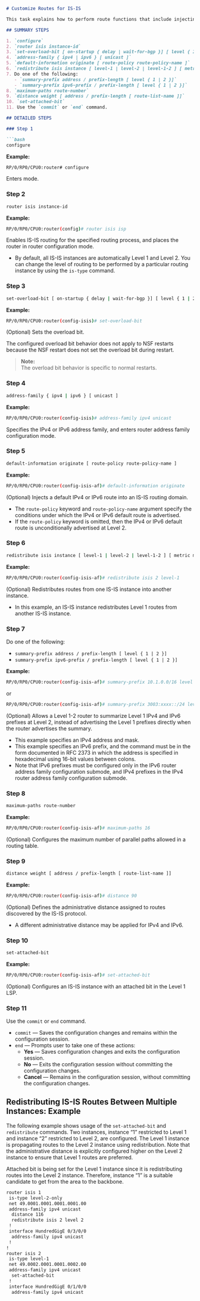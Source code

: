 ```markdown
# Customize Routes for IS-IS

This task explains how to perform route functions that include injecting default routes into your IS-IS routing domain and redistributing routes learned in another IS-IS instance. This task is optional.

## SUMMARY STEPS

1. `configure`
2. `router isis instance-id`
3. `set-overload-bit [ on-startup { delay | wait-for-bgp }] [ level { 1 | 2 }]`
4. `address-family { ipv4 | ipv6 } [ unicast ]`
5. `default-information originate [ route-policy route-policy-name ]`
6. `redistribute isis instance [ level-1 | level-2 | level-1-2 ] [ metric metric ] [ metric-type { internal | external }] [ policy policy-name ]`
7. Do one of the following:
   - `summary-prefix address / prefix-length [ level { 1 | 2 }]`
   - `summary-prefix ipv6-prefix / prefix-length [ level { 1 | 2 }]`
8. `maximum-paths route-number`
9. `distance weight [ address / prefix-length [ route-list-name ]]`
10. `set-attached-bit`
11. Use the `commit` or `end` command.

## DETAILED STEPS

### Step 1

```bash
configure
```

**Example:**
```bash
RP/0/RP0/CPU0:router# configure
```

Enters mode.

### Step 2

```bash
router isis instance-id
```

**Example:**
```bash
RP/0/RP0/CPU0:router(config)# router isis isp
```

Enables IS-IS routing for the specified routing process, and places the router in router configuration mode.

- By default, all IS-IS instances are automatically Level 1 and Level 2. You can change the level of routing to be performed by a particular routing instance by using the `is-type` command.

### Step 3

```bash
set-overload-bit [ on-startup { delay | wait-for-bgp }] [ level { 1 | 2 }]
```

**Example:**
```bash
RP/0/RP0/CPU0:router(config-isis)# set-overload-bit
```

(Optional) Sets the overload bit.

The configured overload bit behavior does not apply to NSF restarts because the NSF restart does not set the overload bit during restart.

> **Note:**  
> The overload bit behavior is specific to normal restarts.

### Step 4

```bash
address-family { ipv4 | ipv6 } [ unicast ]
```

**Example:**
```bash
RP/0/RP0/CPU0:router(config-isis)# address-family ipv4 unicast
```

Specifies the IPv4 or IPv6 address family, and enters router address family configuration mode.

### Step 5

```bash
default-information originate [ route-policy route-policy-name ]
```

**Example:**
```bash
RP/0/RP0/CPU0:router(config-isis-af)# default-information originate
```

(Optional) Injects a default IPv4 or IPv6 route into an IS-IS routing domain.

- The `route-policy` keyword and `route-policy-name` argument specify the conditions under which the IPv4 or IPv6 default route is advertised.
- If the `route-policy` keyword is omitted, then the IPv4 or IPv6 default route is unconditionally advertised at Level 2.

### Step 6

```bash
redistribute isis instance [ level-1 | level-2 | level-1-2 ] [ metric metric ] [ metric-type { internal | external }] [ policy policy-name ]
```

**Example:**
```bash
RP/0/RP0/CPU0:router(config-isis-af)# redistribute isis 2 level-1
```

(Optional) Redistributes routes from one IS-IS instance into another instance.

- In this example, an IS-IS instance redistributes Level 1 routes from another IS-IS instance.

### Step 7

Do one of the following:

- `summary-prefix address / prefix-length [ level { 1 | 2 }]`
- `summary-prefix ipv6-prefix / prefix-length [ level { 1 | 2 }]`

**Example:**
```bash
RP/0/RP0/CPU0:router(config-isis-af)# summary-prefix 10.1.0.0/16 level 1
```
or
```bash
RP/0/RP0/CPU0:router(config-isis-af)# summary-prefix 3003:xxxx::/24 level 1
```

(Optional) Allows a Level 1-2 router to summarize Level 1 IPv4 and IPv6 prefixes at Level 2, instead of advertising the Level 1 prefixes directly when the router advertises the summary.

- This example specifies an IPv4 address and mask.
- This example specifies an IPv6 prefix, and the command must be in the form documented in RFC 2373 in which the address is specified in hexadecimal using 16-bit values between colons.
- Note that IPv6 prefixes must be configured only in the IPv6 router address family configuration submode, and IPv4 prefixes in the IPv4 router address family configuration submode.

### Step 8

```bash
maximum-paths route-number
```

**Example:**
```bash
RP/0/RP0/CPU0:router(config-isis-af)# maximum-paths 16
```

(Optional) Configures the maximum number of parallel paths allowed in a routing table.

### Step 9

```bash
distance weight [ address / prefix-length [ route-list-name ]]
```

**Example:**
```bash
RP/0/RP0/CPU0:router(config-isis-af)# distance 90
```

(Optional) Defines the administrative distance assigned to routes discovered by the IS-IS protocol.

- A different administrative distance may be applied for IPv4 and IPv6.

### Step 10

```bash
set-attached-bit
```

**Example:**
```bash
RP/0/RP0/CPU0:router(config-isis-af)# set-attached-bit
```

(Optional) Configures an IS-IS instance with an attached bit in the Level 1 LSP.

### Step 11

Use the `commit` or `end` command.

- `commit` — Saves the configuration changes and remains within the configuration session.
- `end` — Prompts user to take one of these actions:
  - **Yes** — Saves configuration changes and exits the configuration session.
  - **No** — Exits the configuration session without committing the configuration changes.
  - **Cancel** — Remains in the configuration session, without committing the configuration changes.

## Redistributing IS-IS Routes Between Multiple Instances: Example

The following example shows usage of the `set-attached-bit` and `redistribute` commands. Two instances, instance “1” restricted to Level 1 and instance “2” restricted to Level 2, are configured. The Level 1 instance is propagating routes to the Level 2 instance using redistribution. Note that the administrative distance is explicitly configured higher on the Level 2 instance to ensure that Level 1 routes are preferred.

Attached bit is being set for the Level 1 instance since it is redistributing routes into the Level 2 instance. Therefore, instance “1” is a suitable candidate to get from the area to the backbone.

```bash
router isis 1
 is-type level-2-only
 net 49.0001.0001.0001.0001.00
 address-family ipv4 unicast
  distance 116
  redistribute isis 2 level 2
 !
 interface HundredGigE 0/3/0/0
  address-family ipv4 unicast
 !
!
router isis 2
 is-type level-1
 net 49.0002.0001.0001.0002.00
 address-family ipv4 unicast
  set-attached-bit
 !
 interface HundredGigE 0/1/0/0
  address-family ipv4 unicast
```
```
